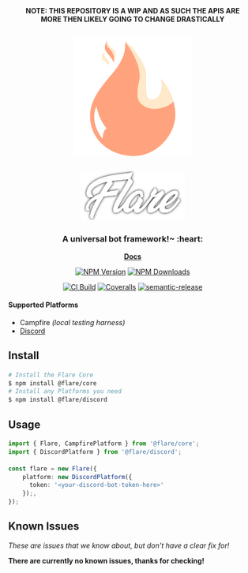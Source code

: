 <div align="center"><b>NOTE: THIS REPOSITORY IS A WIP AND AS SUCH THE APIS ARE</b></div>
<div align="center"><b>MORE THEN LIKELY GOING TO CHANGE DRASTICALLY</b></div>

<h2 align="center">
  <div>
    <a href="https://github.com/rain-cafe/logos">
      <img height="240px" src="https://raw.githubusercontent.com/rain-cafe/logos/main/flare/logo.svg?sanitize=true">
      <br>
      <br>
      <img height="100px" src="https://raw.githubusercontent.com/rain-cafe/logos/main/flare/flare.svg?sanitize=true">
    </a>
  </div>
</h2>

<h3 align="center">
  A universal bot framework!~ :heart:
</h3>

<p align="center">
	<strong>
		<!-- <a href="https://flare.github.io">API</a> -->
		<!-- • -->
		<a href="https://rain-cafe.gitbook.io/flare/">Docs</a>
		<!-- • -->
		<!-- <a href="https://salte-auth-demo.glitch.me">Demo</a> -->
	</strong>
</p>

<div align="center">

  [![NPM Version][npm-version-image]][npm-url]
  [![NPM Downloads][npm-downloads-image]][npm-url]
  
  [![CI Build][github-actions-image]][github-actions-url]
  [![Coveralls][coveralls-image]][coveralls-url]
  [![semantic-release][semantic-release-image]][semantic-release-url]
  
</div>

#### Supported Platforms

- Campfire _(local testing harness)_
- [Discord](packages/discord)


## Install

```sh
# Install the Flare Core
$ npm install @flare/core
# Install any Platforms you need
$ npm install @flare/discord
```

## Usage

```ts
import { Flare, CampfirePlatform } from '@flare/core';
import { DiscordPlatform } from '@flare/discord';

const flare = new Flare({
    platform: new DiscordPlatform({
      token: '<your-discord-bot-token-here>'
    });,
});
```

## Known Issues

_These are issues that we know about, but don't have a clear fix for!_

**There are currently no known issues, thanks for checking!**

[npm-version-image]: https://img.shields.io/npm/v/@flare/flare.svg?style=flat
[npm-downloads-image]: https://img.shields.io/npm/dm/@flare/flare.svg?style=flat
[npm-url]: https://npmjs.org/package/@flare/flare

[github-actions-image]: https://github.com/rain-cafe/flare/actions/workflows/ci.yml/badge.svg?branch=main
[github-actions-url]: https://github.com/rain-cafe/flare/actions/workflows/ci.yml

[coveralls-image]: https://img.shields.io/coveralls/rain-cafe/flare.svg
[coveralls-url]: https://coveralls.io/github/rain-cafe/flare?branch=main

[semantic-release-url]: https://github.com/semantic-release/semantic-release
[semantic-release-image]: https://img.shields.io/badge/%20%20%F0%9F%93%A6%F0%9F%9A%80-semantic--release-e10079.svg

